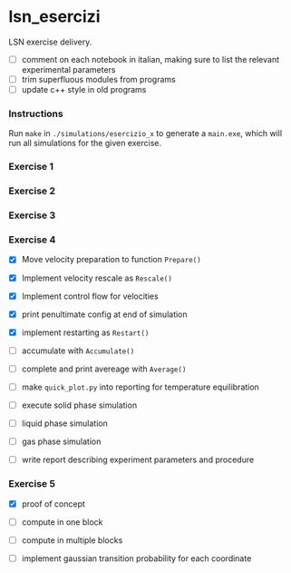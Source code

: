 # lsn_esercizi

LSN exercise delivery.

- [ ] comment on each notebook in italian, making sure to list the relevant experimental parameters
- [ ] trim superfluous modules from programs
- [ ] update c++ style in old programs

### Instructions

Run `make` in `./simulations/esercizio_x` to generate a `main.exe`, which will run all simulations for the given exercise.

### Exercise 1

### Exercise 2

### Exercise 3

### Exercise 4

- [x] Move velocity preparation to function `Prepare()`
- [x] Implement velocity rescale as `Rescale()`
- [x] Implement control flow for velocities
- [x] print penultimate config at end of simulation
- [x] implement restarting as `Restart()`
- [ ] accumulate with `Accumulate()`
- [ ] complete and print avereage with `Average()`
- [ ] make `quick_plot.py` into reporting for temperature equilibration

- [ ] execute solid phase simulation
- [ ] liquid phase simulation
- [ ] gas phase simulation
- [ ] write report describing experiment parameters and procedure

### Exercise 5

- [x] proof of concept
- [ ] compute <r> in one block
- [ ] compute <r> in multiple blocks
- [ ] implement gaussian transition probability for each coordinate

